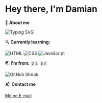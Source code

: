 # Hey there, I'm Damian

  
📣 **About me**


<img src="https://readme-typing-svg.herokuapp.com?font=Fira+Code&weight=600&size=25&pause=1000&color=36BCF7&width=435&lines=Next-gen+Developer" alt="Typing SVG" />

🔍 **Currently learning:**
 
 ![HTML](https://img.shields.io/badge/-HTML-E34F26?logo=html15&logo-Color=white&style=for-the-badge)
 ![CSS](https://img.shields.io/badge/-CSS-1572B6?logo=css3&logo-Color=white&style=for-the-badge)
 ![JavaScript](https://img.shields.io/badge/-JavaScript-F7DF1E?logo=javascript3&logo-Color=black&style=for-the-badge)

🌏 **I'm from:** 🇩🇪 🇧🇦


<!-- Hier wird meine Statistik angezeigt, die ich erst nach viel Arbeit sichbar erscheinen lasse:
![GitHub Stats](https://github-readme-stats.vercel.app/api?username=DamianToromanovic&show_icons=true&theme=highcontrast)-->

 ![GitHub Streak](https://github-readme-streak-stats.herokuapp.com/?user=DamianToromanovic&theme=highcontrast)

 📬 **Contact me**

  [Meine E-mail](d.toromanovic@web.de)


<!--
**DamianToromanovic/DamianToromanovic** is a ✨ _special_ ✨ repository because its `README.md` (this file) appears on your GitHub profile.

Here are some ideas to get you started:

- 🔭 I’m currently working on ...
- 🌱 I’m currently learning ...
- 👯 I’m looking to collaborate on ...
- 🤔 I’m looking for help with ...
- 💬 Ask me about ...
- 📫 How to reach me: ...
- 😄 Pronouns: ...
- ⚡ Fun fact: ...
-->
